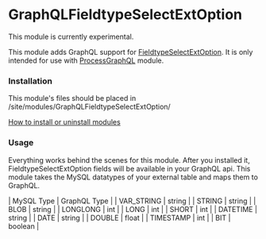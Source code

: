 GraphQLFieldtypeSelectExtOption
=========================

This module is currently experimental.

This module adds GraphQL support for [FieldtypeSelectExtOption](https://github.com/kixe/FieldtypeSelectExtOption). It is only intended for 
use with [ProcessGraphQL](https://github.com/dadish/ProcessGraphQL) module.

### Installation
This module's files should be placed in /site/modules/GraphQLFieldtypeSelectExtOption/

[How to install or uninstall modules](http://modules.processwire.com/install-uninstall/)

### Usage
Everything works behind the scenes for this module. After you installed it, FieldtypeSelectExtOption 
fields will be available in your GraphQL api. This module takes the MySQL datatypes of your external table and maps them to GraphQL.

| MySQL Type | GraphQL Type |
| VAR_STRING | string |
| STRING | string |
| BLOB | string |
| LONGLONG | int |
| LONG | int |
| SHORT | int |
| DATETIME | string |
| DATE | string |
| DOUBLE | float |
| TIMESTAMP | int |
| BIT | boolean |

